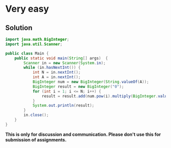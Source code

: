 # Very easy

## Solution

```java
import java.math.BigInteger;
import java.util.Scanner;

public class Main {
	public static void main(String[] args)  {
		Scanner in = new Scanner(System.in);
		while (in.hasNextInt()) {
			int N = in.nextInt();
			int A = in.nextInt();
			BigInteger num = new BigInteger(String.valueOf(A));
			BigInteger result = new BigInteger("0");
			for (int i = 1; i <= N; i++) {
				result = result.add(num.pow(i).multiply(BigInteger.valueOf(i)));
			}
			System.out.println(result);
		}
		in.close();
	}
}

```


**This is only for discussion and communication. Please don't use this for submission of assignments.**
